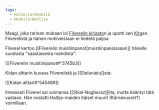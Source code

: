 ```yaml
---
tags:
  - Historia/Henkilö
  - Henkilö/Haltija
---
```

Maagi, joka tarinan mukaan loi [Filverelin kirjasto](Filverelin%20kirjasto.md)n ja upotti sen [Kita](Kita.md)an. Filverelistä ja hänen motiiveistaan ei tiedetä paljoa.


Filverel kertoo [[Filverelin muistiinpanot|muistiinpanoissaan]] hänelle suodusta "saastaisesta mahdista":

![[Filverelin muistiinpanot#^3745b3]]



Kidan alttarin kuvaus Filverelistä ja [[Sielunielu]]sta:

![[Kidan alttari#^545489]]

Ilmeisesti Filverel sai voimansa [[Shial-Nagheraz]]ilta, mutta kääntyi tätä vastaan. Hän nostatti Haltija-maiden itäiset muurit (Kärnävuoret?) voimillaan.